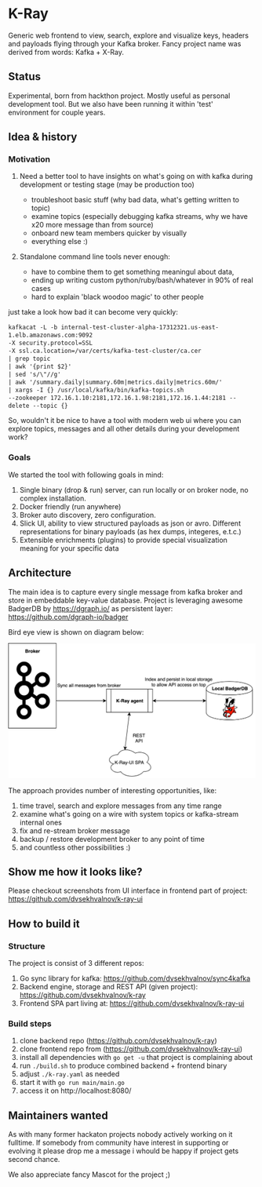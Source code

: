 # K-Ray
Generic web frontend to view, search, explore and visualize keys, headers and payloads flying through your Kafka broker.
Fancy project name was derived from words: Kafka + X-Ray.

## Status
Experimental, born from hackthon project. Mostly useful as personal development tool.
But we also have been running it within 'test' environment for couple years.

## Idea & history
### Motivation
1. Need a better tool to have insights on what's going on with kafka during development or testing stage
(may be production too)
    - troubleshoot basic stuff (why bad data, what's getting written to topic)
    - examine topics (especially debugging kafka streams, why we have x20 more message than from source)
    - onboard new team members quicker by visually
    - everything else :)

2. Standalone command line tools never enough:
    - have to combine them to get something meaningul about data,
    - ending up writing custom python/ruby/bash/whatever in 90% of real cases
    - hard to explain 'black woodoo magic' to other people

just take a look how bad it can become very quickly:
```
kafkacat -L -b internal-test-cluster-alpha-17312321.us-east-1.elb.amazonaws.com:9092
-X security.protocol=SSL
-X ssl.ca.location=/var/certs/kafka-test-cluster/ca.cer
| grep topic
| awk '{print $2}'
| sed 's/\"//g'
| awk '/summary.daily|summary.60m|metrics.daily|metrics.60m/'
| xargs -I {} /usr/local/kafka/bin/kafka-topics.sh
--zookeeper 172.16.1.10:2181,172.16.1.98:2181,172.16.1.44:2181 --delete --topic {}
```

So, wouldn't it be nice to have a tool with modern web ui where you can explore topics, messages and all other details during your development work?

### Goals
We started the tool with following goals in mind:
1. Single binary (drop & run) server, can run locally or on broker node, no complex installation.
2. Docker friendly (run anywhere)
3. Broker auto discovery, zero configuration.
4. Slick UI, ability to view structured payloads as json or avro. Different representations for binary payloads (as hex dumps, integeres, e.t.c.)
5. Extensible enrichments (plugins) to provide special visualization meaning for your specific data

## Architecture
The main idea is to capture every single message from kafka broker and store in embeddable key-value database.
Project is leveraging awesome BadgerDB by https://dgraph.io/ as persistent layer: https://github.com/dgraph-io/badger

Bird eye view is shown on diagram below:

<img src="https://github.com/dvsekhvalnov/web-static-content/blob/master/k-ray/k-ray-architecture.png?raw=true" width="600" alt="Adjust timeline" />

The approach provides number of interesting opportunities, like:
1. time travel, search and explore messages from any time range
2. examine what's going on a wire with system topics or kafka-stream internal ones
3. fix and re-stream broker message
4. backup / restore  development broker to any point of time
5. and countless other possibilities :)

## Show me how it looks like?
Please checkout screenshots from UI interface in frontend part of project: https://github.com/dvsekhvalnov/k-ray-ui

## How to build it
### Structure
The project is consist of 3 different repos:
1. Go sync library for kafka: https://github.com/dvsekhvalnov/sync4kafka
2. Backend engine, storage and REST API (given project): https://github.com/dvsekhvalnov/k-ray
3. Frontend SPA part living at: https://github.com/dvsekhvalnov/k-ray-ui

### Build steps
1. clone backend repo (https://github.com/dvsekhvalnov/k-ray)
2. clone frontend repo from (https://github.com/dvsekhvalnov/k-ray-ui)
3. install all dependencies with `go get -u` that project is complaining about
4. run `./build.sh` to produce combined backend + frontend binary
5. adjust `./k-ray.yaml` as needed
6. start it with `go run main/main.go`
7. access it on http://localhost:8080/

## Maintainers wanted
As with many former hackaton projects nobody actively working on it fulltime. If somebody from
community have interest in supporting or evolving it please drop me a message i whould be happy
if project gets second chance.

We also appreciate fancy Mascot for the project ;)



